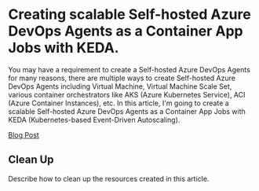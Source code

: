 # Creating scalable Self-hosted Azure DevOps Agents as a Container App Jobs with KEDA.
You may have a requirement to create a Self-hosted Azure DevOps Agents for many reasons, there are multiple ways to create Self-hosted Azure DevOps Agents including Virtual Machine, Virtual Machine Scale Set, various container orchestrators like AKS (Azure Kubernetes Service), ACI (Azure Container Instances), etc. In this article, I'm going to create a scalable Self-hosted Azure DevOps Agents as a Container App Jobs with KEDA (Kubernetes-based Event-Driven Autoscaling).

[Blog Post](https://www.azureviking.com/2024/07//<LinkToBlogPost>)

## Clean Up
Describe how to clean up the resources created in this article.
